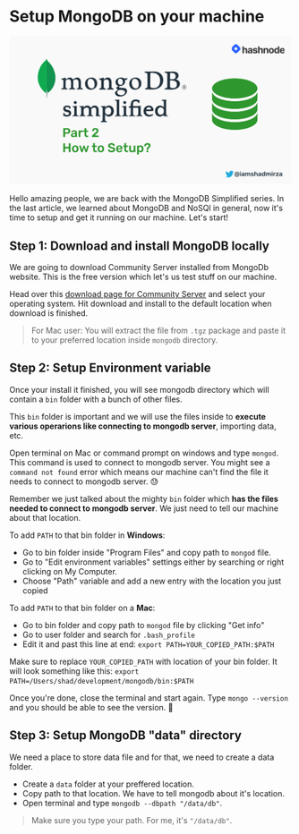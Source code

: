 # Setup MongoDB on your machine

![cover](./MongoDB-part2.png)

Hello amazing people, we are back with the MongoDB Simplified series. In the last article, we learned about MongoDB and NoSQl in general, now it's time to setup and get it running on our machine. Let's start!

## Step 1: Download and install MongoDB locally

We are going to download Community Server installed from MongoDb website. This is the free version which let's us test stuff on our machine.

Head over this [download page for Community Server](https://www.mongodb.com/try/download/community) and select your operating system. Hit download and install to the default location when download is finished.

> For Mac user: You will extract the file from `.tgz` package and paste it to your preferred location inside `mongodb` directory.

## Step 2: Setup Environment variable

Once your install it finished, you will see mongodb directory which will contain a `bin` folder with a bunch of other files.  

This `bin` folder is important and we will use the files inside to **execute various operarions like connecting to mongodb server**, importing data, etc. 

Open terminal on Mac or command prompt on windows and type `mongod`. This command is used to connect to mongodb server. You might see a `command not found` error which means our machine can't find the file it needs to connect to mongodb server. 😓

Remember we just talked about the mighty `bin` folder which **has the files needed to connect to mongodb server**. We just need to tell our machine about that location. 

To add `PATH` to that bin folder in **Windows**:

- Go to bin folder inside "Program Files" and copy path to `mongod` file.
- Go to "Edit environment variables" settings either by searching or right clicking on My Computer.
- Choose "Path" variable and add a new entry with the location you just copied

To add `PATH` to that bin folder on a **Mac**:

- Go to bin folder and copy path to `mongod` file by clicking "Get info"
- Go to user folder and search for `.bash_profile`
- Edit it and past this line at end: `export PATH=YOUR_COPIED_PATH:$PATH`

Make sure to replace `YOUR_COPIED_PATH` with location of your bin folder. It will look something like this: `export PATH=/Users/shad/development/mongodb/bin:$PATH`

Once you're done, close the terminal and start again. Type `mongo --version` and you should be able to see the version. 🎉

## Step 3: Setup MongoDB "data" directory

We need a place to store data file and for that, we need to create a data folder. 

- Create a `data` folder at your preffered location.
- Copy path to that location. We have to tell mongodb about it's location.
- Open terminal and type `mongodb --dbpath "/data/db"`.

> Make sure you type your path. For me, it's `"/data/db"`.
